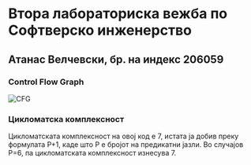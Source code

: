 # Втора лабораториска вежба по Софтверско инженерство

## Атанас Велчевски, бр. на индекс 206059

###  Control Flow Graph

![CFG](https://user-images.githubusercontent.com/53156298/170089757-11dea925-06c1-45c0-ae84-bc23dd093aaa.png)

### Цикломатска комплексност

Цикломатската комплексност на овој код е 7, истата ја добив преку формулата P+1, каде што P е бројот на предикатни јазли. Во случајoв P=6, па цикломатската комплексност изнесува 7.

